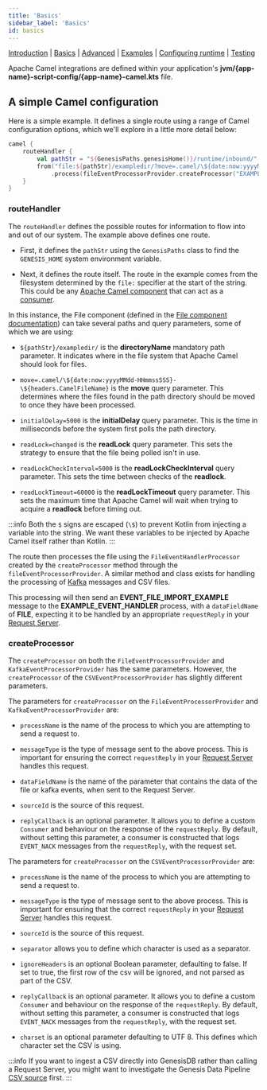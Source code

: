 ```yaml
---
title: 'Basics'
sidebar_label: 'Basics'
id: basics
---
```


[Introduction](/server-modules/integration/apache-camel/introduction/)  | [Basics](/server-modules/integration/apache-camel/basics) | [Advanced](/server-modules/integration/apache-camel/advanced) | [Examples](/server-modules/integration/apache-camel/examples) | [Configuring runtime](/server-modules/integration/apache-camel/configuring-runtime) | [Testing](/server-modules/integration/apache-camel/testing)

Apache Camel integrations are defined within your application's **jvm/{app-name}-script-config/{app-name}-camel.kts** file.

## A simple Camel configuration

Here is a simple example. It defines a single route using a range of Camel configuration options, which we'll explore in a little more detail below:
```kotlin
camel {
    routeHandler {
        val pathStr = "${GenesisPaths.genesisHome()}/runtime/inbound/"
        from("file:${pathStr}/exampledir/?move=.camel/\${date:now:yyyyMMdd-HHmmssSSS}-\${headers.CamelFileName}&initialDelay=5000&readLock=changed&readLockCheckInterval=5000&readLockTimeout=60000")
            .process(fileEventProcessorProvider.createProcessor("EXAMPLE_EVENT_HANDLER", "EVENT_FILE_IMPORT_EXAMPLE", "FILE", "SOURCE_NAME"))
    }
}
```

### routeHandler
The `routeHandler` defines the possible routes for information to flow into and out of our system.  The example above defines one route.

- First, it defines the `pathStr` using the `GenesisPaths` class to find the `GENESIS_HOME` system environment variable.

- Next, it defines the route itself. The route in the example comes from the filesystem determined by the `file:` specifier at the start of the string. This could be any [Apache Camel component](https://camel.apache.org/components/3.16.x/index.html) that can act as a [consumer](https://camel.apache.org/manual/camelcontext.html#_consumer).

In this instance, the File component (defined in the [File component documentation](https://camel.apache.org/components/3.16.x/file-component.html)) can take several paths and query parameters, some of which we are using:

* `${pathStr}/exampledir/` is the **directoryName** mandatory path parameter. It indicates where in the file system that Apache Camel should look for files.

* `move=.camel/\${date:now:yyyyMMdd-HHmmssSSS}-\${headers.CamelFileName}` is the **move** query parameter. This determines where the files found in the path directory should be moved to once they have been processed.

* `initialDelay=5000` is the **initialDelay** query parameter. This is the time in milliseconds before the system first polls the path directory.

* `readLock=changed` is the **readLock** query parameter. This sets the strategy to ensure that the file being polled isn't in use.

* `readLockCheckInterval=5000` is the **readLockCheckInterval** query parameter. This sets the time between checks of the **readlock**.

* `readLockTimeout=60000` is the **readLockTimeout** query parameter. This sets the maximum time that Apache Camel will wait when trying to acquire a **readlock** before timing out.

:::info
Both the `$` signs are escaped (`\$`) to prevent Kotlin from injecting a variable into the string. We want these variables to be injected by Apache Camel itself rather than Kotlin.
:::

The route then processes the file using the `FileEventHandlerProcessor` created by the `createProcessor` method through the `fileEventProcessorProvider`. A similar method and class exists for handling the processing of [Kafka](https://kafka.apache.org/) messages and CSV files.

This processing will then send an **EVENT_FILE_IMPORT_EXAMPLE** message to the **EXAMPLE_EVENT_HANDLER** process, with a `dataFieldName` of **FILE**, expecting it to be handled by an appropriate `requestReply` in your [Request Server](/server-modules/request-server/basics/).

### createProcessor
The `createProcessor` on both the `FileEventProcessorProvider` and `KafkaEventProcessorProvider` has the same parameters. However, the `createProcessor` of the `CSVEventProcessorProvider` has slightly different parameters.

The parameters for `createProcessor` on the `FileEventProcessorProvider` and `KafkaEventProcessorProvider` are:

* `processName` is the name of the process to which you are attempting to send a request to.

* `messageType` is the type of message sent to the above process. This is important for ensuring the correct `requestReply` in your [Request Server](/server-modules/request-server/basics/) handles this request.

* `dataFieldName` is the name of the parameter that contains the data of the file or kafka events, when sent to the Request Server.

* `sourceId` is the source of this request.

* `replyCallback` is an optional parameter. It allows you to define a custom `Consumer` and behaviour on the response of the `requestReply`. By default, without setting this parameter, a consumer is constructed that logs `EVENT_NACK` messages from the `requestReply`, with the request set.

The parameters for `createProcessor` on the `CSVEventProcessorProvider` are:

* `processName` is the name of the process to which you are attempting to send a request to.

* `messageType` is the type of message sent to the above process. This is important for ensuring that the correct `requestReply`  in your [Request Server](/server-modules/request-server/basics/) handles this request.

* `sourceId` is the source of this request.

* `separator` allows you to define which character is used as a separator.

* `ignoreHeaders` is an optional Boolean parameter, defaulting to false. If set to true, the first row of the csv will be ignored, and not parsed as part of the CSV.

* `replyCallback` is an optional parameter. It allows you to define a custom `Consumer` and behaviour on the response of the `requestReply`. By default, without setting this parameter, a consumer is constructed that logs `EVENT_NACK` messages from the `requestReply`, with the request set.

* `charset` is an optional parameter defaulting to UTF 8. This defines which character set the CSV is using.

:::info
If you want to ingest a CSV directly into GenesisDB rather than calling a Request Server, you might want to investigate the Genesis Data Pipeline [CSV source](/server-modules/integration/data-pipeline/basics/#csv) first.
:::
